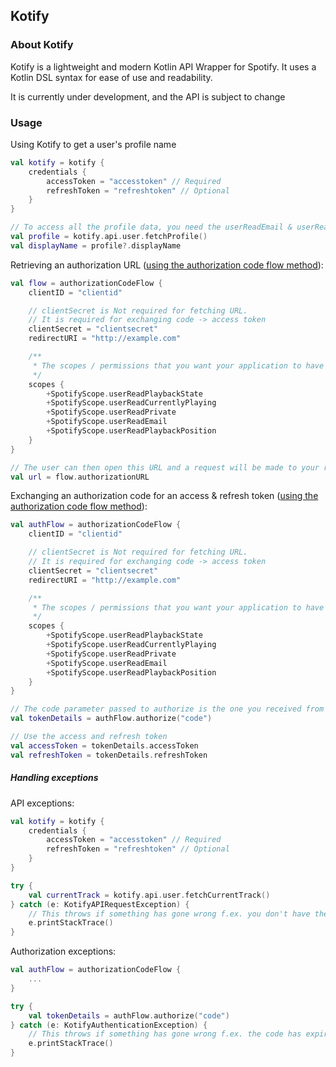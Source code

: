## Kotify

### About Kotify

Kotify is a lightweight and modern Kotlin API Wrapper for Spotify. It uses a Kotlin DSL syntax for ease of use and readability.

It is currently under development, and the API is subject to change

### Usage

Using Kotify to get a user's profile name

```kotlin
val kotify = kotify {
    credentials {
        accessToken = "accesstoken" // Required
        refreshToken = "refreshtoken" // Optional
    }
}

// To access all the profile data, you need the userReadEmail & userReadPrivate scopes
val profile = kotify.api.user.fetchProfile()
val displayName = profile?.displayName
```

Retrieving an authorization URL ([using the authorization code flow method](https://developer.spotify.com/documentation/general/guides/authorization-guide/#authorization-code-flow)):

```kotlin
val flow = authorizationCodeFlow {
    clientID = "clientid"

    // clientSecret is Not required for fetching URL.
    // It is required for exchanging code -> access token
    clientSecret = "clientsecret"
    redirectURI = "http://example.com"

    /**
     * The scopes / permissions that you want your application to have
     */
    scopes {
        +SpotifyScope.userReadPlaybackState
        +SpotifyScope.userReadCurrentlyPlaying
        +SpotifyScope.userReadPrivate
        +SpotifyScope.userReadEmail
        +SpotifyScope.userReadPlaybackPosition
    }
}

// The user can then open this URL and a request will be made to your redirectURI with a "code" parameter
val url = flow.authorizationURL
```

Exchanging an authorization code for an access & refresh token ([using the authorization code flow method](https://developer.spotify.com/documentation/general/guides/authorization-guide/#authorization-code-flow)):

```kotlin
val authFlow = authorizationCodeFlow {
    clientID = "clientid"

    // clientSecret is Not required for fetching URL.
    // It is required for exchanging code -> access token
    clientSecret = "clientsecret"
    redirectURI = "http://example.com"

    /**
     * The scopes / permissions that you want your application to have
     */
    scopes {
        +SpotifyScope.userReadPlaybackState
        +SpotifyScope.userReadCurrentlyPlaying
        +SpotifyScope.userReadPrivate
        +SpotifyScope.userReadEmail
        +SpotifyScope.userReadPlaybackPosition
    }
}

// The code parameter passed to authorize is the one you received from the redirectURI
val tokenDetails = authFlow.authorize("code")

// Use the access and refresh token
val accessToken = tokenDetails.accessToken
val refreshToken = tokenDetails.refreshToken
```

##### Handling exceptions
API exceptions:
```kotlin
val kotify = kotify {
    credentials {
        accessToken = "accesstoken" // Required
        refreshToken = "refreshtoken" // Optional
    }
}

try {
    val currentTrack = kotify.api.user.fetchCurrentTrack()
} catch (e: KotifyAPIRequestException) {
    // This throws if something has gone wrong f.ex. you don't have the correct permissions
    e.printStackTrace()
}
```

Authorization exceptions:
```kotlin
val authFlow = authorizationCodeFlow {
    ...
}

try {
    val tokenDetails = authFlow.authorize("code")
} catch (e: KotifyAuthenticationException) {
    // This throws if something has gone wrong f.ex. the code has expired
    e.printStackTrace()
}
```
